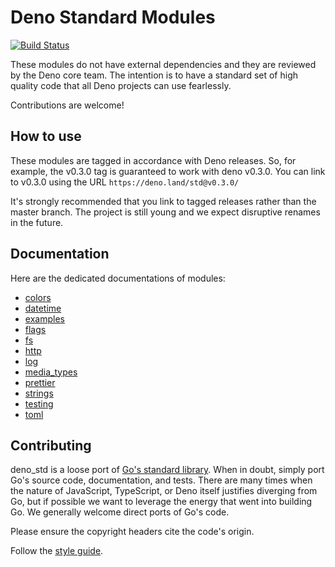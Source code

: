 # Deno Standard Modules

[![Build Status](https://dev.azure.com/denoland/deno_std/_apis/build/status/denoland.deno_std?branchName=master)](https://dev.azure.com/denoland/deno_std/_build/latest?definitionId=2?branchName=master)

These modules do not have external dependencies and they are reviewed by the
Deno core team. The intention is to have a standard set of high quality code
that all Deno projects can use fearlessly.

Contributions are welcome!

## How to use

These modules are tagged in accordance with Deno releases. So, for example, the
v0.3.0 tag is guaranteed to work with deno v0.3.0.
You can link to v0.3.0 using the URL `https://deno.land/std@v0.3.0/`

It's strongly recommended that you link to tagged releases rather than the
master branch. The project is still young and we expect disruptive renames in
the future.

## Documentation

Here are the dedicated documentations of modules:

- [colors](colors/README.md)
- [datetime](datetime/README.md)
- [examples](examples/README.md)
- [flags](flags/README.md)
- [fs](fs/README.md)
- [http](http/README.md)
- [log](log/README.md)
- [media_types](media_types/README.md)
- [prettier](prettier/README.md)
- [strings](strings/README.md)
- [testing](testing/README.md)
- [toml](toml/README.md)

## Contributing

deno_std is a loose port of [Go's standard library](https://golang.org/pkg/).
When in doubt, simply port Go's source code, documentation, and tests. There
are many times when the nature of JavaScript, TypeScript, or Deno itself
justifies diverging from Go, but if possible we want to leverage the energy that
went into building Go. We generally welcome direct ports of Go's code.

Please ensure the copyright headers cite the code's origin.

Follow the [style guide](https://deno.land/style_guide.html).

